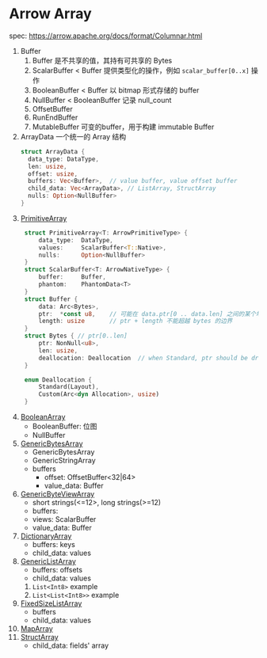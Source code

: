 # Arrow Array

spec: https://arrow.apache.org/docs/format/Columnar.html

1. Buffer
    1. Buffer 是不共享的值，其持有可共享的 Bytes
    2. ScalarBuffer < Buffer 提供类型化的操作，例如 `scalar_buffer[0..x]` 操作
    3. BooleanBuffer < Buffer 以 bitmap 形式存储的 buffer
    4. NullBuffer < BooleanBuffer 记录 null_count
    5. OffsetBuffer
    6. RunEndBuffer
    7. MutableBuffer 可变的buffer，用于构建 immutable Buffer
2. ArrayData 一个统一的 Array 结构
    ```rust
    struct ArrayData {
      data_type: DataType,
      len: usize,
      offset: usize,
      buffers: Vec<Buffer>,  // value buffer, value offset buffer
      child_data: Vec<ArrayData>, // ListArray, StructArray
      nulls: Option<NullBuffer>
    }
    ```
3. [PrimitiveArray<T>](https://arrow.apache.org/docs/format/Columnar.html#fixed-size-primitive-layout)
   ```rust
    struct PrimitiveArray<T: ArrowPrimitiveType> {
        data_type:  DataType,
        values:     ScalarBuffer<T::Native>,
        nulls:      Option<NullBuffer>
    }
    struct ScalarBuffer<T: ArrowNativeType> {
        buffer:     Buffer,
        phantom:    PhantomData<T>
    }
    struct Buffer {
        data: Arc<Bytes>,
        ptr:  *const u8,    // 可能在 data.ptr[0 .. data.len] 之间的某个地址
        length: usize       // ptr + length 不能超越 bytes 的边界
    }
    struct Bytes { // ptr[0..len]
        ptr: NonNull<u8>,
        len: usize,
        deallocation: Deallocation  // when Standard, ptr should be droped using std::alloc::dealloc
    }
   
    enum Deallocation {
        Standard(Layout),
        Custom(Arc<dyn Allocation>, usize)
    }
   ```
4. [BooleanArray]()
   - BooleanBuffer: 位图
   - NullBuffer
5. [GenericBytesArray<T>](https://arrow.apache.org/docs/format/Columnar.html#variable-size-binary-layout)
   - GenericBytesArray<Utf8Type>
   - GenericStringArray<OffsetSize>
   - buffers
     - offset: OffsetBuffer<32|64>
     - value_data: Buffer
6. [GenericByteViewArray](https://arrow.apache.org/docs/format/Columnar.html#variable-size-binary-view-layout)
   - short strings(<=12>, long strings(>=12)
   - buffers:
    - views: ScalarBuffer<u128>
    - value_data: Buffer
7. [DictionaryArray](https://arrow.apache.org/docs/format/Columnar.html#variable-size-binary-view-layout)
   - buffers: keys
   - child_data: values
8. [GenericListArray](https://arrow.apache.org/docs/format/Columnar.html#variable-size-binary-view-layout)
   - buffers: offsets
   - child_data: values
   1. `List<Int8>` example
   2. `List<List<Int8>>` example
9. [FixedSizeListArray](https://arrow.apache.org/docs/format/Columnar.html#fixed-size-list-layout)
   - buffers
   - child_data: values
10. [MapArray]()
11. [StructArray](https://arrow.apache.org/docs/format/Columnar.html#struct-layout)
    - child_data: fields' array
